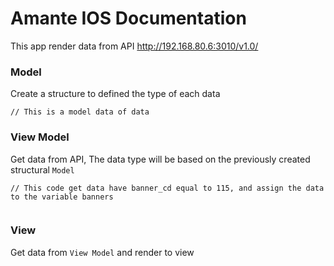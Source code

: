 # Amante IOS Documentation


This app render data from API http://192.168.80.6:3010/v1.0/


### Model 
Create a structure to defined the type of each data
```
// This is a model data of data

```
### View Model
Get data from API, The data type will be based on the previously created structural `Model`
```
// This code get data have banner_cd equal to 115, and assign the data to the variable banners


```

### View
Get data from `View Model` and render to view
```

```